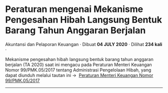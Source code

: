 Peraturan mengenai Mekanisme Pengesahan Hibah Langsung Bentuk Barang Tahun Anggaran Berjalan
============================================================================================

Akuntansi dan Pelaporan Keuangan · Dibuat **04 JULY 2020** · Dilihat **234 kali** ·

Mekanisme pengesahan hibah langsung bentuk barang tahun anggaran berjalan (TA 2020) saat ini mengacu pada Peraturan Menteri Keuangan Nomor 99/PMK.05/2017 tentang Administrasi Pengelolaan Hibah, yang dapat diunduh melalui tautan ini ->  [Peraturan Menteri Keuangan Nomor 99/PMK.05/2017  
](https://hai.kemenkeu.go.id/file.php/12850AWKNJXQKRQ1284919148BF7FT/99_PMK.05_2017Per.pdf)

  

  
  
  

* * *